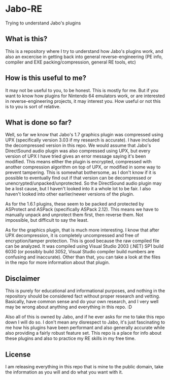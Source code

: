 # Jabo-RE
Trying to understand Jabo's plugins

## What is this?
This is a repository where I try to understand how Jabo's plugins work, and also an excercise in getting back into general reverse-engineering (PE info, compiler and EXE packing/compression, general RE tools, etc)

## How is this useful to me?
It may not be useful to you, to be honest. This is mostly for me. But if you want to know how plugins for Nintendo 64 emulators work, or are interested in reverse-engineering projects, it may interest you. How useful or not this is to you is sort of relative.

## What is done so far?
Well, so far we know that Jabo's 1.7 graphics plugin was compressed using UPX (specifically version 3.03 if my research is accurate). I have included the decompressed version in this repo. We would assume that Jabo's DirectSound audio plugin was also compressed using UPX, but every version of UPX I have tried gives an error message saying it's been modified. This means either the plugin is encrypted, compressed with another compression algorithm on top of UPX, or modified in some way to prevent tampering. This is somewhat bothersome, as I don't know if it is possible to eventually find out if that version can be decompressed or unencrypted/unpacked/unprotected. So the DirectSound audio plugin may be a lost cause, but I haven't looked into it a whole lot to be fair. I also haven't looked into other earlier/newer versions of the plugin.

As for the 1.6.1 plugins, these seem to be packed and protected by ASProtect and ASPack (specifically ASPack 2.12). This means we have to manually unpack and unprotect them first, then reverse them. Not impossible, but difficult to say the least.

As for the graphics plugin, that is much more interesting. I know that after UPX decompression, it is completely uncompressed and free of encryption/tamper protection. This is good because the raw compiled file can be analyzed. It was compiled using Visual Studio 2003 (.NET) SP1 build 6030 (or possibly build 3052, Visual Studio compiler build numbers are confusing and inaccurate). Other than that, you can take a look at the files in the repo for more information about that plugin.

## Disclaimer
This is purely for educational and informational purposes, and nothing in the repository should be considered fact without proper research and vetting. Basically, have common sense and do your own research, and I very well may be wrong about anything and everything in this repo. :D

Also all of this is owned by Jabo, and if he ever asks for me to take this repo down I will do so. I don't mean any disrespect to Jabo, it's just fascinating to me how his plugins have been performant and also generally accurate while also providing a fairly robust feature set. This repo is a place for info about these plugins and also to practice my RE skills in my free time.

## License
I am releasing everything in this repo that is mine to the public domain, take the information as you will and do what you want with it.
